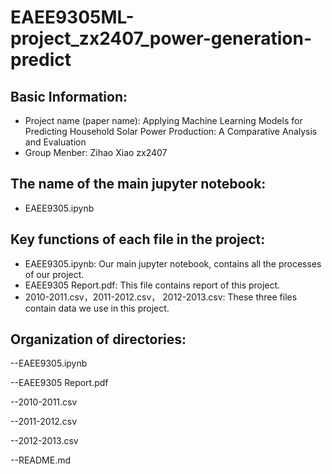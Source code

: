 # EAEE9305ML-project_zx2407_power-generation-predict

## Basic Information:
- Project name (paper name): Applying Machine Learning Models for Predicting Household Solar Power Production: A Comparative Analysis and Evaluation
- Group Menber: Zihao Xiao zx2407

  
## The name of the main jupyter notebook:
- EAEE9305.ipynb

## Key functions of each file in the project:
- EAEE9305.ipynb: Our main jupyter notebook, contains all the processes of our project. 
- EAEE9305 Report.pdf: This file contains report of this project.
- 2010-2011.csv，2011-2012.csv， 2012-2013.csv: These three files contain data we use in this project.

## Organization of directories:
--EAEE9305.ipynb

--EAEE9305 Report.pdf

--2010-2011.csv

--2011-2012.csv

--2012-2013.csv

--README.md
